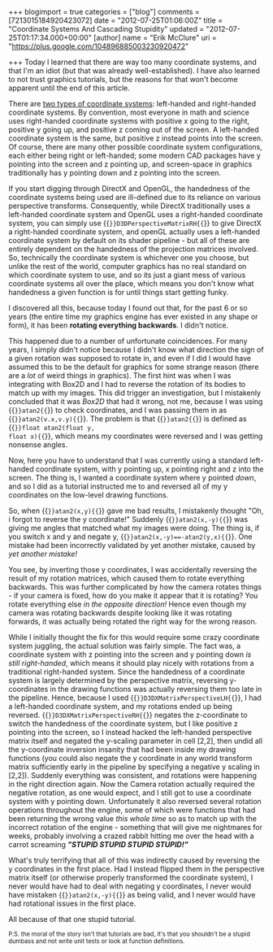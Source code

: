 +++
blogimport = true
categories = ["blog"]
comments = [7213015184920423072]
date = "2012-07-25T01:06:00Z"
title = "Coordinate Systems And Cascading Stupidity"
updated = "2012-07-25T01:17:34.000+00:00"
[author]
name = "Erik McClure"
uri = "https://plus.google.com/104896885003230920472"

+++
Today I learned that there are way too many coordinate systems, and that I'm an idiot (but that was already well-established). I have also learned to not trust graphics tutorials, but the reasons for that won't become apparent until the end of this article.

There are [two types of coordinate systems](http://en.wikipedia.org/wiki/Cartesian_coordinate_system#Orientation_and_handedness): left-handed and right-handed coordinate systems. By convention, most everyone in math and science uses right-handed coordinate systems with positive x going to the right, positive y going up, and positive z coming out of the screen. A left-handed coordinate system is the same, but positive z instead points into the screen. Of course, there are many other possible coordinate system configurations, each either being right or left-handed; some modern CAD packages have y pointing into the screen and z pointing up, and screen-space in graphics traditionally has y pointing down and z pointing into the screen. 

If you start digging through DirectX and OpenGL, the handedness of the coordinate systems being used are ill-defined due to its reliance on various perspective transforms. Consequently, while DirectX traditionally uses a left-handed coordinate system and OpenGL uses a right-handed coordinate system, you can simply use {{<code>}}D3DPerspectiveMatrixRH{{</code>}} to give DirectX a right-handed coordinate system, and openGL actually uses a left-handed coordinate system by default on its shader pipeline - but all of these are entirely dependent on the handedness of the projection matrices involved. So, technically the coordinate system is whichever one you choose, but unlike the rest of the world, computer graphics has no real standard on which coordinate system to use, and so its just a giant mess of various coordinate systems all over the place, which means you don't know what handedness a given function is for until things start getting funky.

I discovered all this, because today I found out that, for the past 6 or so years (the entire time my graphics engine has ever existed in any shape or form), it has been **rotating everything backwards**. I didn't notice.

This happened due to a number of unfortunate coincidences. For many years, I simply didn't notice because I didn't know what direction the sign of a given rotation was supposed to rotate in, and even if I did I would have assumed this to be the default for graphics for some strange reason (there are a *lot* of weird things in graphics). The first hint was when I was integrating with Box2D and I had to reverse the rotation of its bodies to match up with my images. This did trigger an investigation, but I mistakenly concluded that it was *Box2D* that had it wrong, not me, because I was using {{<code>}}atan2{{</code>}} to check coordinates, and I was passing them in as {{<code>}}atan2(v.x,v.y){{</code>}}. The problem is that {{<code>}}atan2{{</code>}} is defined as {{<code>}}float atan2(float y, float x){{</code>}}, which means my coordinates were reversed and I was getting nonsense angles.

Now, here you have to understand that I was currently using a standard left-handed coordinate system, with y pointing up, x pointing right and z into the screen. The thing is, I wanted a coordinate system where y pointed *down*, and so I did as a tutorial instructed me to and reversed all of my y coordinates on the low-level drawing functions.

So, when {{<code>}}atan2(x,y){{</code>}} gave me bad results, I mistakenly thought "Oh, i forgot to reverse the y coordinate!" Suddenly {{<code>}}atan2(x,-y){{</code>}} was giving me angles that matched what my images were doing. The thing is, if you switch x and y and negate y,  {{<code>}}atan2(x,-y)==-atan2(y,x){{</code>}}. One mistake had been incorrectly validated by yet another mistake, caused by *yet another mistake!*

You see, by inverting those y coordinates, I was accidentally reversing the result of my rotation matrices, which caused them to rotate everything backwards. This was further complicated by how the camera rotates things - if your camera is fixed, how do you make it appear that it is rotating? You rotate everything else *in the opposite direction!* Hence even though my camera was rotating backwards despite looking like it was rotating forwards, it was actually being rotated the right way for the wrong reason.

While I initially thought the fix for this would require some crazy coordinate system juggling, the actual solution was fairly simple. The fact was, a coordinate system with z pointing into the screen and y pointing down *is still right-handed*, which means it should play nicely with rotations from a traditional right-handed system. Since the handedness of a coordinate system is largely determined by the perspective matrix, reversing y-coordinates in the drawing functions was actually reversing them too late in the pipeline. Hence, because I used {{<code>}}D3DXMatrixPerspectiveLH{{</code>}}, I had a left-handed coordinate system, and my rotations ended up being reversed. {{<code>}}D3DXMatrixPerspectiveRH{{</code>}} negates the z-coordinate to switch the handedness of the coordinate system, but I like positive z pointing into the screen, so I instead hacked the left-handed perspective matrix itself and negated the y-scaling parameter in cell [2,2], then undid all the y-coordinate inversion insanity that had been inside my drawing functions (you could also negate the y coordinate in any world transform matrix sufficiently early in the pipeline by specifying a negative y scaling in [2,2]). Suddenly everything was consistent, and rotations were happening in the right direction again. Now the Camera rotation actually required the negative rotation, as one would expect, and I still got to use a coordinate system with y pointing down. Unfortunately it also reversed several rotation operations throughout the engine, some of which were functions that had been returning the wrong value *this whole time* so as to match up with the incorrect rotation of the engine - something that will give me nightmares for weeks, probably involving a crazed rabbit hitting me over the head with a carrot screaming ***"STUPID STUPID STUPID STUPID!"***

What's truly terrifying that all of this was indirectly caused by reversing the y coordinates in the first place. Had I instead flipped them in the perspective matrix itself (or otherwise properly transformed the coordinate system), I never would have had to deal with negating y coordinates, I never would have mistaken {{<code>}}atan2(x,-y){{</code>}} as being valid, and I never would have had rotational issues in the first place. 

All because of that one stupid tutorial.

<sub>P.S. the moral of the story isn't that tutorials are bad, it's that you shouldn't be a stupid dumbass and not write unit tests or look at function definitions.</sub>
